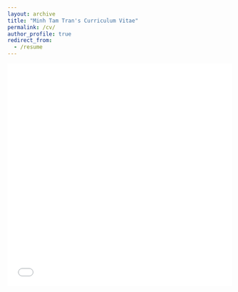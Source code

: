 ```yaml
---
layout: archive
title: "Minh Tam Tran's Curriculum Vitae"
permalink: /cv/
author_profile: true
redirect_from:
  - /resume
---
```


<iframe src="/files/CV_December_2023.pdf" width="100%" height="500" frameborder="no" border="0" marginwidth="0" marginheight="0"></iframe> 


